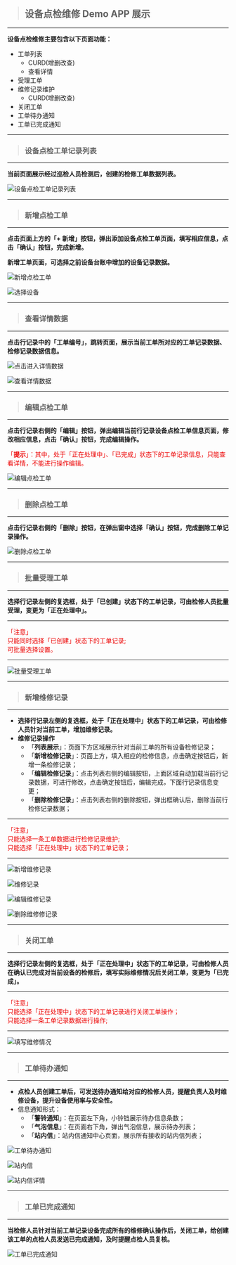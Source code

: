 > ## **设备点检维修 Demo APP 展示**

---

**设备点检维修主要包含以下页面功能：**
- 工单列表
  - CURD(增删改查)
  - 查看详情
- 受理工单
- 维修记录维护
  - CURD(增删改查)
- 关闭工单
- 工单待办通知
- 工单已完成通知

---

> ### **设备点检工单记录列表**

---

**当前页面展示经过巡检人员检测后，创建的检修工单数据列表。**

![设备点检工单记录列表](assets/img/DeviceMaintenance-GridDataList.png "设备点检工单记录列表")

---

> ### **新增点检工单**

---

**点击页面上方的「+ 新增」按钮，弹出添加设备点检工单页面，填写相应信息，点击「确认」按钮，完成新增。**

**新增工单页面，可选择之前设备台账中增加的设备记录数据。**

![新增点检工单](assets/img/DeviceMaintenance-workOrder-create.png "新增点检工单")

![选择设备](assets/img/DeviceMaintenance-workOrder-create-searchBind.png "选择设备")

---

> ### **查看详情数据**

---

**点击行记录中的「工单编号」，跳转页面，展示当前工单所对应的工单记录数据、检修记录数据信息。**

![点击进入详情数据](assets/img/DeviceMaintenance-workOrder-clickNo.png "点击进入详情数据")

![查看详情数据](assets/img/DeviceMaintenance-workOrder-detail.png "查看详情数据")

---

> ### **编辑点检工单**

---

**点击行记录右侧的「编辑」按钮，弹出编辑当前行记录设备点检工单信息页面，修改相应信息，点击「确认」按钮，完成编辑操作。**

<font color='redLight'>「**提示**」：其中，处于「正在处理中」、「已完成」状态下的工单记录信息，只能查看详情，不能进行操作编辑。</font>

![编辑点检工单](assets/img/DeviceMaintenance-workOrder-edit.png "编辑点检工单")

---

> ### **删除点检工单**

---

**点击行记录右侧的「删除」按钮，在弹出窗中选择「确认」按钮，完成删除工单记录操作。**

![删除点检工单](assets/img/DeviceMaintenance-workOrder-delete.png "删除点检工单")

---

> ### **批量受理工单**

---

**选择行记录左侧的复选框，处于「已创建」状态下的工单记录，可由检修人员批量受理，变更为「正在处理中」。**

---

<font color='redLight'>「注意」</br>
只能同时选择「已创建」状态下的工单记录;</br>
可批量选择设置。</br>
</font>

---

![批量受理工单](assets/img/DeviceMaintenance-workOrder-batchDealStatus.png "批量受理工单")

---

> ### **新增维修记录**

---

- **选择行记录左侧的复选框，处于「正在处理中」状态下的工单记录，可由检修人员针对当前工单，增加维修记录。**
- **维修记录操作**
  - 「**列表展示**」：页面下方区域展示针对当前工单的所有设备检修记录；
  - 「**新增检修记录**」：页面上方，填入相应的检修信息，点击确定按钮后，新增一条检修记录；
  - 「**编辑检修记录**」：点击列表右侧的编辑按钮，上面区域自动加载当前行记录数据，可进行修改，点击确定按钮后，编辑完成，下面行记录信息变更；
  - 「**删除检修记录**」：点击列表右侧的删除按钮，弹出框确认后，删除当前行检修记录数据；

---

<font color='redLight'>「注意」</br>
只能选择一条工单数据进行检修记录维护;</br>
只能选择「正在处理中」状态下的工单记录；</br>
</font>

---

![新增维修记录](assets/img/DeviceMaintenance-workOrder-gotoMaintenance.png "新增维修记录")

![维修记录](assets/img/DeviceMaintenance-workOrder-maintenance-edit.png "维修记录")

![编辑维修记录](assets/img/DeviceMaintenance-workOrder-maintenance-editRow.png "编辑维修记录")

![删除维修修记录](assets/img/DeviceMaintenance-workOrder-maintenance-deleteRow.png "维修记录")

---

> ### **关闭工单**

---

**选择行记录左侧的复选框，处于「正在处理中」状态下的工单记录，可由检修人员在确认已完成对当前设备的检修后，填写实际维修情况后关闭工单，变更为「已完成」。**

---

<font color='redLight'>「注意」</br>
只能选择「正在处理中」状态下的工单记录进行关闭工单操作；</br>
只能选择一条工单记录数据进行操作;</br>
</font>

---

![填写维修情况](assets/img/DeviceMaintenance-workOrder-close-detail.png "填写维修情况")

---

> ### **工单待办通知**

---

- **点检人员创建工单后，可发送待办通知给对应的检修人员，提醒负责人及时维修设备，提升设备使用率与安全性。**
- 信息通知形式：
  - 「**警铃通知**」：在页面左下角，小铃铛展示待办信息条数；
  - 「**气泡信息**」：在页面右下角，弹出气泡信息，展示待办列表；
  - 「**站内信**」：站内信通知中心页面，展示所有接收的站内信列表；

![工单待办通知](assets/img/DeviceMaintenance-workOrder-todoList.png "工单待办通知")

![站内信](assets/img/DeviceMaintenance-workOrder-itemList.png "站内信")

![站内信详情](assets/img/DeviceMaintenance-workOrder-itemList-detail.png "站内信详情")

---

> ### **工单已完成通知**

---

**当检修人员针对当前工单记录设备完成所有的维修确认操作后，关闭工单，给创建该工单的点检人员发送已完成通知，及时提醒点检人员复核。**

![工单已完成通知](assets/img/DeviceMaintenance-workOrder-doneList.png "工单已完成通知")